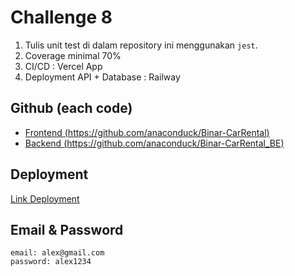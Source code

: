 # Challenge 8

1. Tulis unit test di dalam repository ini menggunakan `jest`.
3. Coverage minimal 70%
4. CI/CD : Vercel App
5. Deployment API + Database : Railway

## Github (each code)
- [Frontend (https://github.com/anaconduck/Binar-CarRental)](https://github.com/anaconduck/Binar-CarRental)
- [Backend (https://github.com/anaconduck/Binar-CarRental_BE)](https://github.com/anaconduck/Binar-CarRental_BE)

## Deployment
[Link Deployment](https://sssss/)

## Email & Password
```
email: alex@gmail.com
password: alex1234
```
